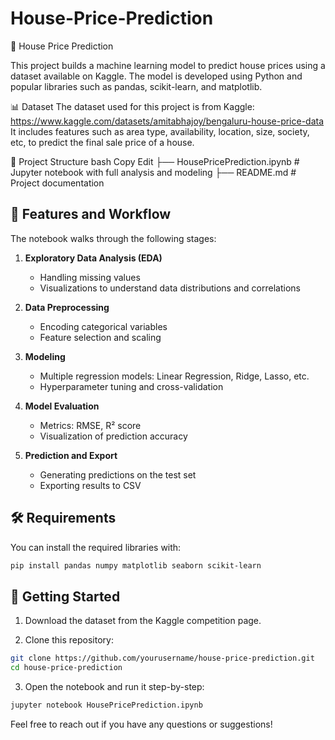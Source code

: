 # House-Price-Prediction
🏡 House Price Prediction

This project builds a machine learning model to predict house prices using a dataset available on Kaggle. The model is developed using Python and popular libraries such as pandas, scikit-learn, and matplotlib.

📊 Dataset
The dataset used for this project is from Kaggle: <br>
https://www.kaggle.com/datasets/amitabhajoy/bengaluru-house-price-data <br>
It includes features such as area type, availability, location, size, society, etc, to predict the final sale price of a house.

📁 Project Structure
bash
Copy
Edit
├── HousePricePrediction.ipynb  # Jupyter notebook with full analysis and modeling
├── README.md                   # Project documentation


## 🔧 Features and Workflow

The notebook walks through the following stages:

1. **Exploratory Data Analysis (EDA)**  
   - Handling missing values  
   - Visualizations to understand data distributions and correlations  

2. **Data Preprocessing**  
   - Encoding categorical variables  
   - Feature selection and scaling  

3. **Modeling**  
   - Multiple regression models: Linear Regression, Ridge, Lasso, etc.  
   - Hyperparameter tuning and cross-validation  

4. **Model Evaluation**  
   - Metrics: RMSE, R² score  
   - Visualization of prediction accuracy  

5. **Prediction and Export**  
   - Generating predictions on the test set  
   - Exporting results to CSV  

## 🛠️ Requirements

You can install the required libraries with:

```bash
pip install pandas numpy matplotlib seaborn scikit-learn
```

## 🚀 Getting Started

1. Download the dataset from the Kaggle competition page.

2. Clone this repository:
```bash
git clone https://github.com/yourusername/house-price-prediction.git
cd house-price-prediction
```

3. Open the notebook and run it step-by-step:
```bash
jupyter notebook HousePricePrediction.ipynb
```

Feel free to reach out if you have any questions or suggestions!
